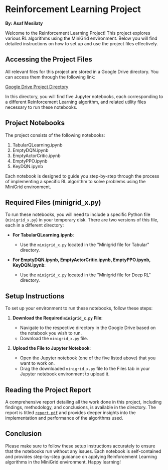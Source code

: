 # Reinforcement Learning Project

**By: Asaf Mesilaty**

Welcome to the Reinforcement Learning Project! This project explores various RL algorithms using the MiniGrid environment. Below you will find detailed instructions on how to set up and use the project files effectively.

## Accessing the Project Files

All relevant files for this project are stored in a Google Drive directory. You can access them through the following link:

[Google Drive Project Directory](https://drive.google.com/drive/folders/1rJMNpSs9oALlV29Vbq9EbTcd803uCc1y?usp=sharing)

In this directory, you will find five Jupyter notebooks, each corresponding to a different Reinforcement Learning algorithm, and related utility files necessary to run these notebooks.

## Project Notebooks

The project consists of the following notebooks:

1. TabularQLearning.ipynb
2. EmptyDQN.ipynb
3. EmptyActorCritic.ipynb
4. EmptyPPO.ipynb
5. KeyDQN.ipynb

Each notebook is designed to guide you step-by-step through the process of implementing a specific RL algorithm to solve problems using the MiniGrid environment.

## Required Files (minigrid_x.py)

To run these notebooks, you will need to include a specific Python file (`minigrid_x.py`) in your temporary disk. There are two versions of this file, each in a different directory:

- **For TabularQLearning.ipynb**:
  - Use the `minigrid_x.py` located in the "Minigrid file for Tabular" directory.

- **For EmptyDQN.ipynb, EmptyActorCritic.ipynb, EmptyPPO.ipynb, KeyDQN.ipynb**:
  - Use the `minigrid_x.py` located in the "Minigrid file for Deep RL" directory.

## Setup Instructions

To set up your environment to run these notebooks, follow these steps:

1. **Download the Required `minigrid_x.py` File**:
   - Navigate to the respective directory in the Google Drive based on the notebook you wish to run.
   - Download the `minigrid_x.py` file.

2. **Upload the File to Jupyter Notebook**:
   - Open the Jupyter notebook (one of the five listed above) that you want to work on.
   - Drag the downloaded `minigrid_x.py` file to the Files tab in your Jupyter notebook environment to upload it.

## Reading the Project Report

A comprehensive report detailing all the work done in this project, including findings, methodology, and conclusions, is available in the directory. The report is titled [`report.pdf`](report.pdf) and provides deeper insights into the implementation and performance of the algorithms used.

## Conclusion

Please make sure to follow these setup instructions accurately to ensure that the notebooks run without any issues. Each notebook is self-contained and provides step-by-step guidance on applying Reinforcement Learning algorithms in the MiniGrid environment. Happy learning!

